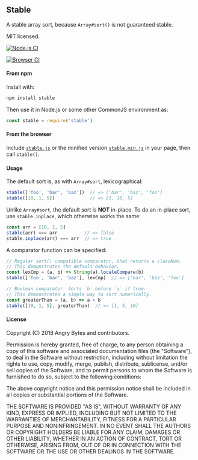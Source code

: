 ## Stable

A stable array sort, because `Array#sort()` is not guaranteed stable.

MIT licensed.

[![Node.js CI](https://secure.travis-ci.org/Two-Screen/stable.png)](http://travis-ci.org/Two-Screen/stable)

[![Browser CI](http://ci.testling.com/Two-Screen/stable.png)](http://ci.testling.com/Two-Screen/stable)

#### From npm

Install with:

```sh
npm install stable
```

Then use it in Node.js or some other CommonJS environment as:

```js
const stable = require('stable')
```

#### From the browser

Include [`stable.js`] or the minified version [`stable.min.js`]
in your page, then call `stable()`.

 [`stable.js`]: https://raw.github.com/Two-Screen/stable/master/stable.js
 [`stable.min.js`]: https://raw.github.com/Two-Screen/stable/master/stable.min.js

#### Usage

The default sort is, as with `Array#sort`, lexicographical:

```js
stable(['foo', 'bar', 'baz'])  // => ['bar', 'baz', 'foo']
stable([10, 1, 5])             // => [1, 10, 5]
```

Unlike `Array#sort`, the default sort is **NOT** in-place. To do an in-place
sort, use `stable.inplace`, which otherwise works the same:

```js
const arr = [10, 1, 5]
stable(arr) === arr          // => false
stable.inplace(arr) === arr  // => true
```

A comparator function can be specified:

```js
// Regular sort() compatible comparator, that returns a classNum.
// This demonstrates the default behavior.
const lexCmp = (a, b) => String(a).localeCompare(b)
stable(['foo', 'bar', 'baz'], lexCmp)  // => ['bar', 'baz', 'foo']

// Boolean comparator. Sorts `b` before `a` if true.
// This demonstrates a simple way to sort numerically.
const greaterThan = (a, b) => a > b
stable([10, 1, 5], greaterThan)  // => [1, 5, 10]
```

#### License

Copyright (C) 2018 Angry Bytes and contributors.

Permission is hereby granted, free of charge, to any person obtaining a copy of
this software and associated documentation files (the "Software"), to deal in
the Software without restriction, including without limitation the rights to
use, copy, modify, merge, publish, distribute, sublicense, and/or sell copies
of the Software, and to permit persons to whom the Software is furnished to do
so, subject to the following conditions:

The above copyright notice and this permission notice shall be included in all
copies or substantial portions of the Software.

THE SOFTWARE IS PROVIDED "AS IS", WITHOUT WARRANTY OF ANY KIND, EXPRESS OR
IMPLIED, INCLUDING BUT NOT LIMITED TO THE WARRANTIES OF MERCHANTABILITY,
FITNESS FOR A PARTICULAR PURPOSE AND NONINFRINGEMENT. IN NO EVENT SHALL THE
AUTHORS OR COPYRIGHT HOLDERS BE LIABLE FOR ANY CLAIM, DAMAGES OR OTHER
LIABILITY, WHETHER IN AN ACTION OF CONTRACT, TORT OR OTHERWISE, ARISING FROM,
OUT OF OR IN CONNECTION WITH THE SOFTWARE OR THE USE OR OTHER DEALINGS IN THE
SOFTWARE.
